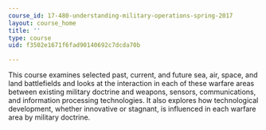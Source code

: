 ```yaml
---
course_id: 17-480-understanding-military-operations-spring-2017
layout: course_home
title: ''
type: course
uid: f3502e1671f6fad90140692c7dcda70b

---
```

This course examines selected past, current, and future sea, air, space, and land battlefields and looks at the interaction in each of these warfare areas between existing military doctrine and weapons, sensors, communications, and information processing technologies. It also explores how technological development, whether innovative or stagnant, is influenced in each warfare area by military doctrine.
